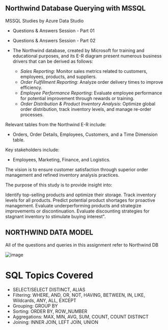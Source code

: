 ## Northwind Database Querying with MSSQL
MSSQL Studies by Azure Data Studio

- Questions & Answers Session - Part 01

- Questions & Answers Session - Part 02

- The Northwind database, created by Microsoft for training and educational purposes, and its E-R diagram present numerous business drivers that can be derived as follows:

  - *Sales Reporting*: Monitor sales metrics related to customers, employees, products, and suppliers.
  - *Order Fulfillment Reporting*: Analyze order delivery times to improve efficiency.
  - *Employee Performance Reporting*: Evaluate employee performance for potential improvement through rewards or training.
  - *Order Distribution & Product Inventory Analysis*: Optimize global order distribution, track inventory levels, and manage re-order processes.

Relevant tables from the Northwind E-R include: 
- Orders, Order Details, Employees, Customers, and a Time Dimension table.
  
Key stakeholders include:
- Employees, Marketing, Finance, and Logistics.

The vision is to ensure customer satisfaction through superior order management and refined inventory analysis practices.

The purpose of this study is to provide insight into:

Identify top-selling products and optimize their storage.
Track inventory levels for all products.
Predict potential product shortages for proactive management.
Evaluate underperforming products and strategize improvements or discontinuation.
Evaluate discounting strategies for stagnant inventory to stimulate buying interest".

## NORTHWIND DATA MODEL
All of the questions and queries in this assignment refer to Northwind DB

![image](https://github.com/BedirK/Data-Analytics-Bootcamp---SQL/assets/103532330/764a1929-f232-457a-bda1-51c0a67fee77)

# SQL Topics Covered

- SELECT/SELECT DISTINCT, ALIAS
- Filtering: WHERE, AND, OR, NOT, HAVING, BETWEEN, IN, LIKE, Wildcards, ANY, ALL, EXCEPT
- Grouping: GROUP BY
- Sorting: ORDER BY, ROW_NUMBER
- Aggregations: MAX, MIN, AVG, SUM, COUNT, COUNT DISTINCT
- Joining: INNER JOIN, LEFT JOIN, UNION
